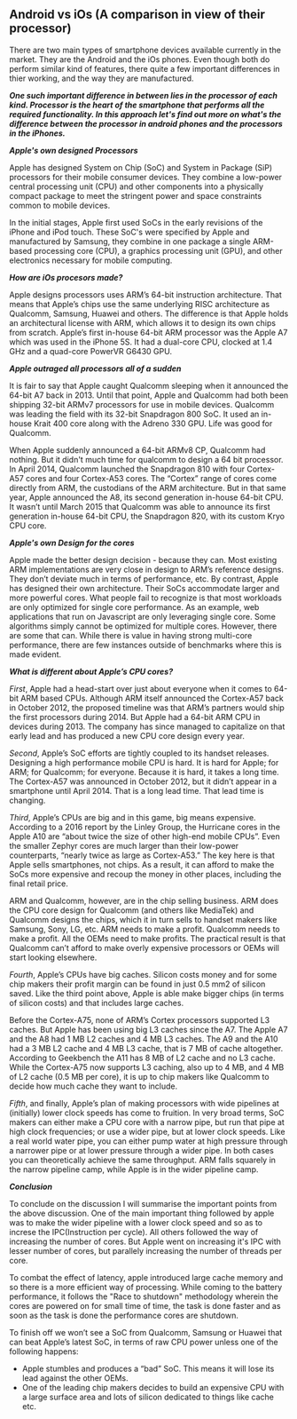 ## Android vs iOs (A comparison in view of their processor)

There are two main types of smartphone devices available currently in the market. They are the Android and the iOs phones. Even though both do perform similar kind of features, there quite a few important differences in thier working, and the way they are manufactured. 

***One such important difference in between lies in the processor of each kind. Processor is the heart of the smartphone that performs all the required functionality. In this approach let's find out more on what's the difference between the processor in android phones and the processors in the iPhones.***


***Apple's own designed Processors***

Apple has designed System on Chip (SoC) and System in Package (SiP) processors for their mobile consumer devices. They combine a low-power central processing unit (CPU) and other components into a physically compact package to meet the stringent power and space constraints common to mobile devices.

In the initial stages, Apple first used SoCs in the early revisions of the iPhone and iPod touch. These SoC's were specified by Apple and manufactured by Samsung, they combine in one package a single ARM-based processing core (CPU), a graphics processing unit (GPU), and other electronics necessary for mobile computing.

***How are iOs procesors made?***

Apple designs processors uses ARM’s 64-bit instruction architecture. That means that Apple’s chips use the same underlying RISC architecture as Qualcomm, Samsung, Huawei and others. The difference is that Apple holds an architectural license with ARM, which allows it to design its own chips from scratch. Apple’s first in-house 64-bit ARM processor was the Apple A7 which was used in the iPhone 5S. It had a dual-core CPU, clocked at 1.4 GHz and a quad-core PowerVR G6430 GPU.

***Apple outraged all processors all of a sudden***

It is fair to say that Apple caught Qualcomm sleeping when it announced the 64-bit A7 back in 2013. Until that point, Apple and Qualcomm had both been shipping 32-bit ARMv7 processors for use in mobile devices. Qualcomm was leading the field with its 32-bit Snapdragon 800 SoC. It used an in-house Krait 400 core along with the Adreno 330 GPU. Life was good for Qualcomm.

When Apple suddenly announced a 64-bit ARMv8 CP, Qualcomm had nothing. But it didn't much time for qualcomm to design a 64 bit processor. In April 2014, Qualcomm launched the Snapdragon 810 with four Cortex-A57 cores and four Cortex-A53 cores. The “Cortex” range of cores come directly from ARM, the custodians of the ARM architecture. But in that same year, Apple announced the A8, its second generation in-house 64-bit CPU. It wasn’t until March 2015 that Qualcomm was able to announce its first generation in-house 64-bit CPU, the Snapdragon 820, with its custom Kryo CPU core.

***Apple's own Design for the cores***

Apple made the better design decision - because they can. Most existing ARM implementations are very close in design to ARM’s reference designs. They don’t deviate much in terms of performance, etc. By contrast, Apple has designed their own architecture. Their SoCs accommodate larger and more powerful cores. What people fail to recognize is that most workloads are only optimized for single core performance. As an example, web applications that run on Javascript are only leveraging single core. Some algorithms simply cannot be optimized for multiple cores. However, there are some that can. While there is value in having strong multi-core performance, there are few instances outside of benchmarks where this is made evident.

***What is different about Apple’s CPU cores?***

_First_, Apple had a head-start over just about everyone when it comes to 64-bit ARM based CPUs. Although ARM itself announced the Cortex-A57 back in October 2012, the proposed timeline was that ARM’s partners would ship the first processors during 2014. But Apple had a 64-bit ARM CPU in devices during 2013. The company has since managed to capitalize on that early lead and has produced a new CPU core design every year.

_Second_, Apple’s SoC efforts are tightly coupled to its handset releases. Designing a high performance mobile CPU is hard. It is hard for Apple; for ARM; for Qualcomm; for everyone. Because it is hard, it takes a long time. The Cortex-A57 was announced in October 2012, but it didn’t appear in a smartphone until April 2014. That is a long lead time. That lead time is changing.

_Third_, Apple’s CPUs are big and in this game, big means expensive. According to a 2016 report by the Linley Group, the Hurricane cores in the Apple A10  are “about twice the size of other high-end mobile CPUs”. Even the smaller Zephyr cores are much larger than their low-power counterparts, “nearly twice as large as Cortex-A53.” The key here is that Apple sells smartphones, not chips. As a result, it can afford to make the SoCs more expensive and recoup the money in other places, including the final retail price.

ARM and Qualcomm, however, are in the chip selling business. ARM does the CPU core design for Qualcomm (and others like MediaTek) and Qualcomm designs the chips, which it in turn sells to handset makers like Samsung, Sony, LG, etc. ARM needs to make a profit. Qualcomm needs to make a profit. All the OEMs need to make profits. The practical result is that Qualcomm can’t afford to make overly expensive processors or OEMs will start looking elsewhere.

_Fourth_, Apple’s CPUs have big caches. Silicon costs money and for some chip makers their profit margin can be found in just 0.5 mm2 of silicon saved. Like the third point above, Apple is able make bigger chips (in terms of silicon costs) and that includes large caches.

Before the Cortex-A75, none of ARM’s Cortex processors supported L3 caches. But Apple has been using big L3 caches since the A7. The Apple A7 and the A8 had 1 MB L2 caches and 4 MB L3 caches. The A9 and the A10 had a 3 MB L2 cache and 4 MB L3 cache, that is 7 MB of cache altogether. According to Geekbench the A11 has 8 MB of L2 cache and no L3 cache. While the Cortex-A75 now supports L3 caching, also up to 4 MB, and 4 MB of L2 cache (0.5 MB per core), it is up to chip makers like Qualcomm to decide how much cache they want to include. 

_Fifth_, and finally, Apple’s plan of making processors with wide pipelines at (initially) lower clock speeds has come to fruition. In very broad terms, SoC makers can either make a CPU core with a narrow pipe, but run that pipe at high clock frequencies; or use a wider pipe, but at lower clock speeds. Like a real world water pipe, you can either pump water at high pressure through a narrower pipe or at lower pressure through a wider pipe. In both cases you can theoretically achieve the same throughput. ARM falls squarely in the narrow pipeline camp, while Apple is in the wider pipeline camp. 

***Conclusion***

To conclude on the discussion I will summarise the important points from the above discussion. One of the main important thing followed by apple was to make the wider pipeline with a lower clock speed and so as to increse the IPC(Instruction per cycle). All others followed the way of increasing the number of cores. But Apple went on increasing it's IPC with lesser number of cores, but parallely increasing the number of threads per core.

To combat the effect of latency, apple introduced large cache memory and so there is a more efficient way of processing. While coming to the battery performance, it follows the "Race to shutdown" methodology wherein the cores are powered on for small time of time, the task is done faster and as soon as the task is done the performance cores are shutdown.

To finish off we won’t see a SoC from Qualcomm, Samsung or Huawei that can beat Apple’s latest SoC, in terms of raw CPU power unless one of the following happens:

- Apple stumbles and produces a “bad” SoC. This means it will lose its lead against the other OEMs.
- One of the leading chip makers decides to build an expensive CPU with a large surface area and lots of silicon dedicated to things like cache etc.
